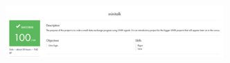 ![minitalk](https://github.com/ivanoriola/42/blob/ee981a7c1d337b64a05bea5476936e5ba6037f45/images/minitalk.png)
